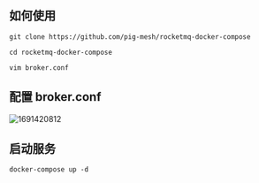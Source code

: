 ## 如何使用

```
git clone https://github.com/pig-mesh/rocketmq-docker-compose

cd rocketmq-docker-compose

vim broker.conf
```

## 配置 broker.conf 

![1691420812](https://minio.pigx.top/oss/202308/1691420812.png)


## 启动服务

```
docker-compose up -d
```